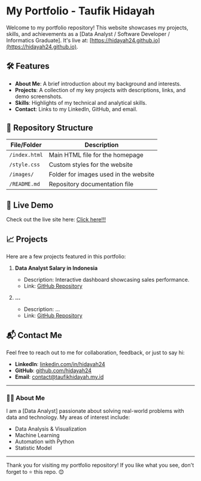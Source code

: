 # My Portfolio - Taufik Hidayah

Welcome to my portfolio repository! This website showcases my projects, skills, and achievements as a [Data Analyst / Software Developer / Informatics Graduate]. It's live at: [https://hidayah24.github.io](https://hidayah24.github.io).

## 🛠️ Features
- **About Me**: A brief introduction about my background and interests.
- **Projects**: A collection of my key projects with descriptions, links, and demo screenshots.
- **Skills**: Highlights of my technical and analytical skills.
- **Contact**: Links to my LinkedIn, GitHub, and email.

## 📂 Repository Structure

| File/Folder         | Description                              |
|---------------------|------------------------------------------|
| `/index.html`       | Main HTML file for the homepage          |
| `/style.css`        | Custom styles for the website            |
| `/images/`          | Folder for images used in the website    |
| `/README.md`        | Repository documentation file            |


## 🌟 Live Demo
Check out the live site here: [Click here!!!](https://hidayah24.github.io)

## 📈 Projects
Here are a few projects featured in this portfolio:

1. **Data Analyst Salary in Indonesia**  
   - Description: Interactive dashboard showcasing sales performance.  
   - Link: [GitHub Repository](https://github.com/hidayah24/...)

2. **...**  
   - Description: ...  
   - Link: [GitHub Repository](https://github.com/hidayah24/...)

## 📬 Contact Me
Feel free to reach out to me for collaboration, feedback, or just to say hi:
- **LinkedIn**: [linkedin.com/in/hidayah24](https://linkedin.com/in/hidayah24)
- **GitHub**: [github.com/hidayah24](https://github.com/hidayah24)
- **Email**: contact@taufikhidayah.my.id

---

### 👨‍💻 About Me
I am a [Data Analyst] passionate about solving real-world problems with data and technology. My areas of interest include:
- Data Analysis & Visualization
- Machine Learning
- Automation with Python
- Statistic Model

---

Thank you for visiting my portfolio repository! If you like what you see, don't forget to ⭐ this repo. 😊
